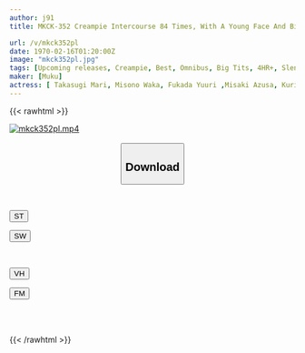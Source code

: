 ```yaml
---
author: j91
title: MKCK-352 Creampie Intercourse 84 Times, With A Young Face And Big Breasts, Injecting A Lot Of Thick Sperm Into The Immature Body Of A Girl In Uniform

url: /v/mkck352pl
date: 1970-02-16T01:20:00Z
image: "mkck352pl.jpg"
tags: [Upcoming releases, Creampie, Best, Omnibus, Big Tits, 4HR+, Slender	]
maker: [Muku]
actress: [ Takasugi Mari, Misono Waka, Fukada Yuuri ,Misaki Azusa, Kurisu Minami, Yokomiya Nanami ,Hakaze Yuria ,Hoshimiya Yunon, Amatsuki Azu ,Arisu Kanau ]
---
```



{{< rawhtml >}}

<div class="video" data-videoid="pending_link.html">
    <a href="javascript:;">
        <img src="/v/mkck352pl/mkck352pl.jpg" width="WIDTH" height="HEIGHT" alt="mkck352pl.mp4" loading="lazy">
    </a>
</div>

<script type="text/javascript" src="https://j91.asia/asset/on-demand-pend.js"></script>

<br>
  <link rel="stylesheet" href="https://j91.asia/asset/bs5.css">
  
  <center>
  <button class="btn btn-primary" type="button" data-bs-toggle="collapse" data-bs-target=".multi-collapse" aria-expanded="false" aria-controls="multiCollapseExample1 multiCollapseExample2"><h2>Download</h2></button></center>
</p>
<div class="row">
  <div class="col">
    <div class="collapse multi-collapse" id="multiCollapseExample1">
      <div class="card card-body">
	      	      <br>
<div class="buttons">  
<p><a href="https://j91.asia/pending_link.html" target="_blank"><button class="btn-hover color-3"><i class="fa fa-download"></i> ST</button></a></p>
<p><a href="https://j91.asia/pending_link.html" target="_blank"><button class="btn-hover color-2"><i class="fa fa-download"></i> SW</button></a></p></div>
    </div>
  </div>
</div>
  <div class="col">
    <div class="collapse multi-collapse" id="multiCollapseExample2">
      <div class="card card-body">
	      <br>
<div class="buttons">
<p><a href="https://j91.asia/pending_link.html" target="_blank"><button class="btn-hover color-9"><i class="fa fa-download"></i> VH</button></a></p>
<p><a href="https://j91.asia/pending_link.html"><button class="btn-hover color-8"><i class="fa fa-download"></i> FM</button></a></p></div>
<br><br>
      </div>
    </div>
  </div>
</div>

{{< /rawhtml >}}